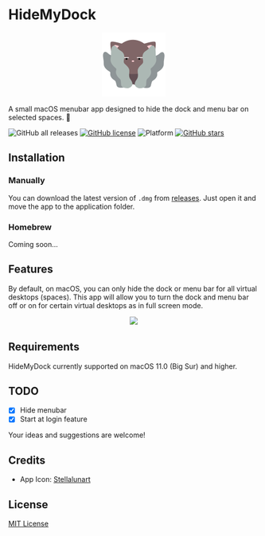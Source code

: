 # HideMyDock

<p align="center">
  <img src="resources/cat-4.png" />
</p>

A small macOS menubar app designed to hide the dock and menu bar on selected spaces. 🥷

![GitHub all releases](https://img.shields.io/github/downloads/a1usha/HideMyDock/total?color=violet)
[![GitHub license](https://img.shields.io/github/license/a1usha/HideMyDock)](https://github.com/a1usha/HideMyDock/blob/main/LICENSE)
![Platform](https://img.shields.io/badge/platform-macOS-lightgrey.svg?style=flat)
[![GitHub stars](https://img.shields.io/github/stars/a1usha/HideMyDock)](https://github.com/a1usha/HideMyDock/stargazers)

## Installation

### Manually

You can download the latest version of `.dmg` from [releases](https://github.com/a1usha/HideMyDock/releases/latest). Just open it and move the app to the application folder.

### Homebrew

Coming soon...

## Features

By default, on macOS, you can only hide the dock or menu bar for all virtual desktops (spaces). This app will allow you to turn the dock and menu bar off or on for certain virtual desktops as in full screen mode.

<p align="center">
  <img src="resources/demo2.gif" />
</p>

## Requirements

HideMyDock currently supported on macOS 11.0 (Big Sur) and higher.

## TODO
- [X] Hide menubar
- [X] Start at login feature

Your ideas and suggestions are welcome!

## Credits

- App Icon: [Stellalunart](https://www.flaticon.com/authors/stellalunart)

## License
[MIT License](https://github.com/a1usha/HideMyDock/blob/main/LICENSE)
